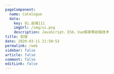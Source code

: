 ```yaml
---
pageComponent: 
  name: Catalogue
  data: 
    key: 01.前端111
    imgUrl: /img/ui.png
    description: JavaScript、ES6、Vue框架等前端技术
title: 前端
date: 2020-03-11 21:50:53
permalink: /web
sidebar: false
article: false
comment: false
editLink: false
---
```


